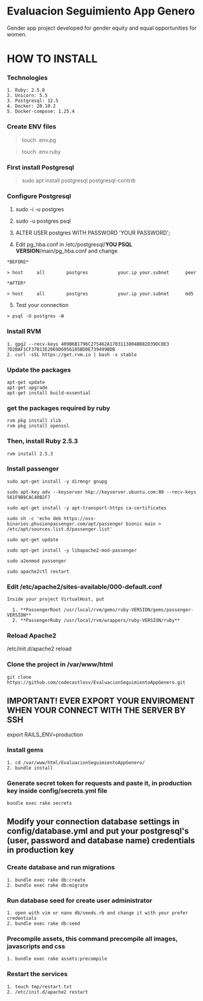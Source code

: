 # Evaluacion Seguimiento App Genero
Gender app project developed for gender equity and equal opportunities for women.

# HOW TO INSTALL

### Technologies
  >
    1. Ruby: 2.5.8
    2. Unicorn: 5.5
    3. Postgresql: 12.5
    4. Docker: 20.10.2
    5. Docker-compose: 1.25.4

### Create ENV files

  > touch .env.pg

  > touch .env.ruby

### First install Postgresql

  > sudo apt install postgresql postgresql-contrib
 
### Configure Postgresql
  1. sudo -i -u postgres
  2. sudo -u postgres psql
  3. ALTER USER postgres WITH PASSWORD 'YOUR PASSWORD';
  
  4. Edit pg_hba.conf in /etc/postgresql/**YOU PSQL VERSION**/main/pg_hba.conf and change 
    
    *BEFORE*
    
    > host     all        postgres           your.ip your.subnet      peer
    
    *AFTER*
    
    > host     all        postgres           your.ip your.subnet      md5 
  
  5. Test your connection
    
    > psql -U postgres -W

### Install RVM
  >
    1. gpg2 --recv-keys 409B6B1796C275462A1703113804BB82D39DC0E3 7D2BAF1CF37B13E2069D6956105BD0E739499BDB
    2. curl -sSL https://get.rvm.io | bash -s stable
  
### Update the packages
  >
    apt-get update
    apt-get upgrade
    apt-get install build-essential

### get the packages required by ruby
  >
    rvm pkg install zlib
    rvm pkg install openssl

### Then, install Ruby 2.5.3
  >
    rvm install 2.5.3


### Install passenger
  >
    sudo apt-get install -y dirmngr gnupg
    
    sudo apt-key adv --keyserver hkp://keyserver.ubuntu.com:80 --recv-keys 561F9B9CAC40B2F7
    
    sudo apt-get install -y apt-transport-https ca-certificates
    
    sudo sh -c 'echo deb https://oss-binaries.phusionpassenger.com/apt/passenger bionic main > /etc/apt/sources.list.d/passenger.list'
    
    sudo apt-get update
    
    sudo apt-get install -y libapache2-mod-passenger
    
    sudo a2enmod passenger

    sudo apache2ctl restart

### Edit /etc/apache2/sites-available/000-default.conf
  >
    Inside your project VirtualHost, put

      1. **PassengerRoot /usr/local/rvm/gems/ruby-VERSION/gems/passenger-VERSION**
      2. **PassengerRuby /usr/local/rvm/wrappers/ruby-VERSION/ruby**

### Reload Apache2
  >
  /etc/init.d/apache2 reload
  
### Clone the project in /var/www/html
  > 
    git clone https://github.com/codecastlesv/EvaluacionSeguimientoAppGenero.git

## IMPORTANT! EVER EXPORT YOUR ENVIROMENT WHEN YOUR CONNECT WITH THE SERVER BY SSH
 > 
  export RAILS_ENV=production

### Install gems
  >
    1. cd /var/www/html/EvaluacionSeguimientoAppGenero/
    2. bundle install

### Generate secret token for requests and paste it, in production key inside config/secrets.yml file
  >
    bundle exec rake secrets

## Modify your connection database settings in config/database.yml and put your postgresql's (user, password and database name) credentials in production key

### Create database and run migrations
  >
    1. bundle exec rake db:create
    2. bundle exec rake db:migrate

### Run database seed for create user administrator
  >
    1. open with vim or nano db/seeds.rb and change it with your prefer credentials
    2. bundle exec rake db:seed

### Precompile assets, this command precompile all images, javascripts and css
  >
    1. bundle exec rake assets:precompile
    
### Restart the services
  >
    1. touch tmp/restart.txt
    2. /etc/init.d/apache2 restart
